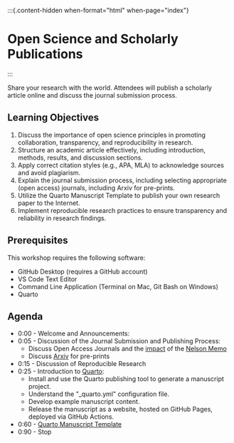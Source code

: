 
:::{.content-hidden when-format="html" when-page="index"}
# Open Science and Scholarly Publications
:::

Share your research with the world. Attendees will publish a scholarly article online and discuss the journal submission process.

## Learning Objectives

1. Discuss the importance of open science principles in promoting collaboration, transparency, and reproducibility in research.
2. Structure an academic article effectively, including introduction, methods, results, and discussion sections.
3. Apply correct citation styles (e.g., APA, MLA) to acknowledge sources and avoid plagiarism.
4. Explain the journal submission process, including selecting appropriate (open access) journals, including Arxiv for pre-prints.
5. Utilize the Quarto Manuscript Template to publish your own research paper to the Internet.
6. Implement reproducible research practices to ensure transparency and reliability in research findings.

## Prerequisites

This workshop requires the following software:

+ GitHub Desktop (requires a GitHub account)
+ VS Code Text Editor
+ Command Line Application (Terminal on Mac, Git Bash on Windows)
+ Quarto


## Agenda

+ 0:00 - Welcome and Announcements:
+ 0:05 - Discussion of the Journal Submission and Publishing Process:
  + Discuss Open Access Journals and the [impact](https://guides.lib.umich.edu/open-research-and-scholarship/OSTP-memo) of the [Nelson Memo](https://www.whitehouse.gov/wp-content/uploads/2022/08/08-2022-OSTP-Public-Access-Memo.pdf)
  + Discuss [Arxiv](https://arxiv.org/) for pre-prints
+ 0:15 - Discussion of Reproducible Research
+ 0:25 - Introduction to [Quarto](./quarto.md):
  + Install and use the Quarto publishing tool to generate a manuscript project.
  + Understand the "_quarto.yml" configuration file.
  + Develop example manuscript content.
  + Release the manuscript as a website, hosted on GitHub Pages, deployed via GitHub Actions.
+ 0:60 - [Quarto Manuscript Template](https://github.com/s2t2/quarto-manuscript-template)
+ 0:90 - Stop
